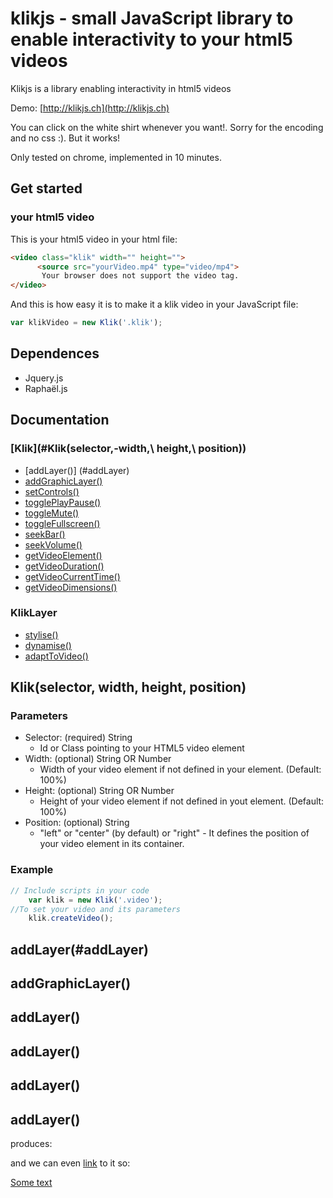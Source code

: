 # klikjs -  small JavaScript library to enable interactivity to your html5 videos

Klikjs is a library enabling interactivity in html5 videos

Demo: [http://klikjs.ch](http://klikjs.ch)

You can click on the white shirt whenever you want!. Sorry for the encoding and no css :). But it works!

Only tested on chrome, implemented in 10 minutes. 

## Get started
### your html5 video
This is your html5 video in your html file:
```html
<video class="klik" width="" height="">
	  <source src="yourVideo.mp4" type="video/mp4">
	   Your browser does not support the video tag.
</video>
```

And this is how easy it is to make it a klik video in your JavaScript file:
```js
var klikVideo = new Klik('.klik');
```

## Dependences
- Jquery.js
- Raphaël.js

## Documentation
### [Klik](#Klik\(selector,-width,\ height,\ position\))
- [addLayer()] (#addLayer)
- [addGraphicLayer()](#addGraphicLayer\(\))
- [setControls()](#setControls())
- [togglePlayPause()](#togglePlayPause())
- [toggleMute()](#toggleMute())
- [toggleFullscreen()](#toggleFullscreen())
- [seekBar()](#seekBar())
- [seekVolume()](#seekVolume())
- [getVideoElement()](#getVideoElement())
- [getVideoDuration()](#getVideoDuration())
- [getVideoCurrentTime()](#getVideoCurrentTime())
- [getVideoDimensions()](#getVideoDimensions())
### KlikLayer
- [stylise()](#stylise())
- [dynamise()](#dynamise())
- [adaptToVideo()](#adaptToVideo())


## Klik(selector, width, height, position)
### Parameters
- Selector: (required) String
  - Id or Class pointing to your HTML5 video element
- Width: (optional) String OR Number
  - Width of your video element if not defined in your element. (Default: 100%)
- Height: (optional) String OR Number
  - Height of your video element if not defined in yout element. (Default: 100%)
- Position: (optional) String
  - "left" or "center" (by default) or "right" - It defines the position of your video element in its container.
### Example
```js
// Include scripts in your code
	var klik = new Klik('.video');
//To set your video and its parameters
	klik.createVideo();
```
## addLayer(#addLayer)

## addGraphicLayer()
## addLayer()
## addLayer()
## addLayer()
## addLayer()
produces:


and we can even [link](#head1234) to it so:

[Some text](#Documentation)